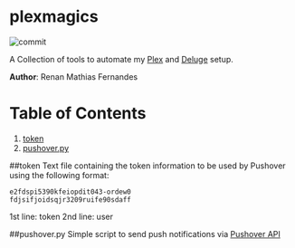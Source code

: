 # plexmagics
![commit](https://img.shields.io/github/last-commit/renanfernandes/plexmagics)

A Collection of tools to automate my [Plex](http://www.plex.tv) and [Deluge](https://deluge-torrent.org) setup.

**Author**: Renan Mathias Fernandes

Table of Contents
==========================
1. [token](#token)
2. [pushover.py](#pushover.py)

##token
Text file containing the token information to be used by Pushover using the following format:
```
e2fdspi5390kfeiopdit043-ordew0
fdjsifjoidsqjr3209ruife90sdaff
```
1st line: token
2nd line: user

##pushover.py
Simple script to send push notifications via [Pushover API](http://pushover.net)
